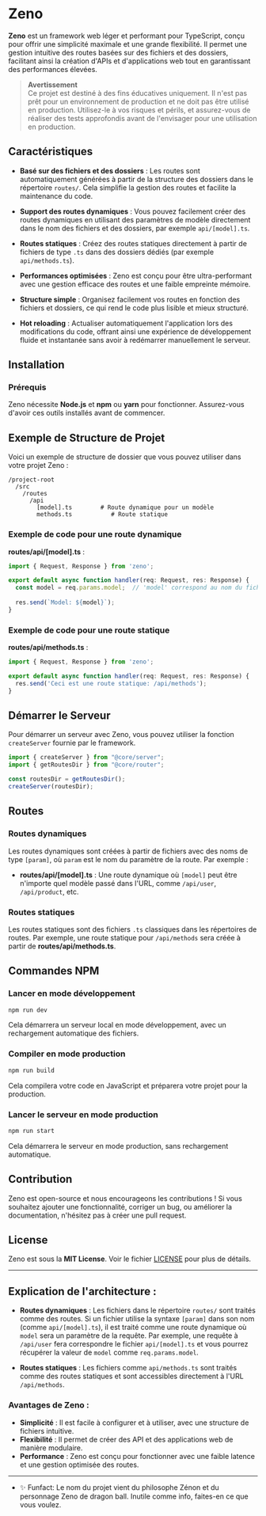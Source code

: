 # Zeno

**Zeno** est un framework web léger et performant pour TypeScript, conçu pour offrir une simplicité maximale et une grande flexibilité. Il permet une gestion intuitive des routes basées sur des fichiers et des dossiers, facilitant ainsi la création d'APIs et d'applications web tout en garantissant des performances élevées.

> **Avertissement**  
> Ce projet est destiné à des fins éducatives uniquement. Il n'est pas prêt pour un environnement de production et ne doit pas être utilisé en production. Utilisez-le à vos risques et périls, et assurez-vous de réaliser des tests approfondis avant de l'envisager pour une utilisation en production.


## Caractéristiques

- **Basé sur des fichiers et des dossiers** : Les routes sont automatiquement générées à partir de la structure des dossiers dans le répertoire `routes/`. Cela simplifie la gestion des routes et facilite la maintenance du code.
  
- **Support des routes dynamiques** : Vous pouvez facilement créer des routes dynamiques en utilisant des paramètres de modèle directement dans le nom des fichiers et des dossiers, par exemple `api/[model].ts`.

- **Routes statiques** : Créez des routes statiques directement à partir de fichiers de type `.ts` dans des dossiers dédiés (par exemple `api/methods.ts`).

- **Performances optimisées** : Zeno est conçu pour être ultra-performant avec une gestion efficace des routes et une faible empreinte mémoire.

- **Structure simple** : Organisez facilement vos routes en fonction des fichiers et dossiers, ce qui rend le code plus lisible et mieux structuré.

- **Hot reloading** : Actualiser automatiquement l'application lors des modifications du code, offrant ainsi une expérience de développement fluide et instantanée sans avoir à redémarrer manuellement le serveur.

## Installation

### Prérequis

Zeno nécessite **Node.js** et **npm** ou **yarn** pour fonctionner. Assurez-vous d'avoir ces outils installés avant de commencer.

<!--
### Installation via npm

```bash
npm install zeno
```

### Installation via yarn

```bash
yarn add zeno
```
-->

## Exemple de Structure de Projet

Voici un exemple de structure de dossier que vous pouvez utiliser dans votre projet Zeno :

```
/project-root
  /src
    /routes
      /api
        [model].ts        # Route dynamique pour un modèle
        methods.ts           # Route statique
```

### Exemple de code pour une route dynamique

**routes/api/[model].ts** :

```typescript
import { Request, Response } from 'zeno';

export default async function handler(req: Request, res: Response) {
  const model = req.params.model;  // 'model' correspond au nom du fichier entre crochets [model]
  
  res.send(`Model: ${model}`);
}
```

### Exemple de code pour une route statique

**routes/api/methods.ts** :

```typescript
import { Request, Response } from 'zeno';

export default async function handler(req: Request, res: Response) {
  res.send('Ceci est une route statique: /api/methods');
}
```

## Démarrer le Serveur

Pour démarrer un serveur avec Zeno, vous pouvez utiliser la fonction `createServer` fournie par le framework.

```typescript
import { createServer } from "@core/server";
import { getRoutesDir } from "@core/router";

const routesDir = getRoutesDir();
createServer(routesDir);

```

## Routes

### Routes dynamiques

Les routes dynamiques sont créées à partir de fichiers avec des noms de type `[param]`, où `param` est le nom du paramètre de la route. Par exemple :

- **routes/api/[model].ts** : Une route dynamique où `[model]` peut être n'importe quel modèle passé dans l'URL, comme `/api/user`, `/api/product`, etc.

### Routes statiques

Les routes statiques sont des fichiers `.ts` classiques dans les répertoires de routes. Par exemple, une route statique pour `/api/methods` sera créée à partir de **routes/api/methods.ts**.

## Commandes NPM

### Lancer en mode développement

```bash
npm run dev
```

Cela démarrera un serveur local en mode développement, avec un rechargement automatique des fichiers.

### Compiler en mode production

```bash
npm run build
```

Cela compilera votre code en JavaScript et préparera votre projet pour la production.

### Lancer le serveur en mode production

```bash
npm run start
```

Cela démarrera le serveur en mode production, sans rechargement automatique.

## Contribution

Zeno est open-source et nous encourageons les contributions ! Si vous souhaitez ajouter une fonctionnalité, corriger un bug, ou améliorer la documentation, n'hésitez pas à créer une pull request.

## License

Zeno est sous la **MIT License**. Voir le fichier [LICENSE](LICENSE) pour plus de détails.

---

## Explication de l'architecture :

- **Routes dynamiques** : Les fichiers dans le répertoire `routes/` sont traités comme des routes. Si un fichier utilise la syntaxe `[param]` dans son nom (comme `api/[model].ts`), il est traité comme une route dynamique où `model` sera un paramètre de la requête. Par exemple, une requête à `/api/user` fera correspondre le fichier `api/[model].ts` et vous pourrez récupérer la valeur de `model` comme `req.params.model`.

- **Routes statiques** : Les fichiers comme `api/methods.ts` sont traités comme des routes statiques et sont accessibles directement à l'URL `/api/methods`.

### Avantages de Zeno :
- **Simplicité** : Il est facile à configurer et à utiliser, avec une structure de fichiers intuitive.
- **Flexibilité** : Il permet de créer des API et des applications web de manière modulaire.
- **Performance** : Zeno est conçu pour fonctionner avec une faible latence et une gestion optimisée des routes.

---

- ✨ Funfact: Le nom du projet vient du philosophe Zénon et du personnage Zeno de dragon ball. Inutile comme info, faites-en ce que vous voulez.
